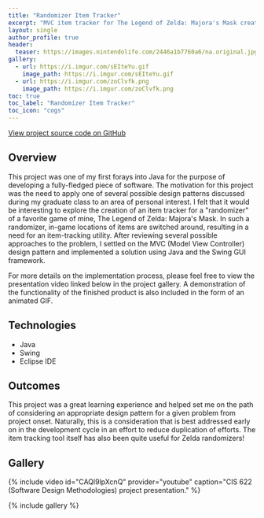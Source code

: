 ```yaml
---
title: "Randomizer Item Tracker"
excerpt: "MVC item tracker for The Legend of Zelda: Majora's Mask created using Java."
layout: single
author_profile: true
header:
  teaser: https://images.nintendolife.com/2446a1b7760a6/na.original.jpg
gallery:
  - url: https://i.imgur.com/sEIteYu.gif
    image_path: https://i.imgur.com/sEIteYu.gif
  - url: https://i.imgur.com/zoClvfk.png
    image_path: https://i.imgur.com/zoClvfk.png
toc: true
toc_label: "Randomizer Item Tracker"
toc_icon: "cogs"
---
```


[View project source code on GitHub](https://github.com/griesenj/ZeldaTracker)

## Overview

This project was one of my first forays into Java for the purpose of developing a fully-fledged piece of software. The motivation for this project was the need to apply one of several possible design patterns discussed during my graduate class to an area of personal interest. I felt that it would be interesting to explore the creation of an item tracker for a "randomizer" of a favorite game of mine, The Legend of Zelda: Majora's Mask. In such a randomizer, in-game locations of items are switched around, resulting in a need for an item-tracking utility. After reviewing several possible approaches to the problem, I settled on the MVC (Model View Controller) design pattern and implemented a solution using Java and the Swing GUI framework.

For more details on the implementation process, please feel free to view the presentation video linked below in the project gallery. A demonstration of the functionality of the finished product is also included in the form of an animated GIF.

## Technologies

* Java
* Swing
* Eclipse IDE

## Outcomes

This project was a great learning experience and helped set me on the path of considering an appropriate design pattern for a given problem from project onset. Naturally, this is a consideration that is best addressed early on in the development cycle in an effort to reduce duplication of efforts. The item tracking tool itself has also been quite useful for Zelda randomizers!

## Gallery

{% include video id="CAQl9lpXcnQ" provider="youtube" caption="CIS 622 (Software Design Methodologies) project presentation." %}

{% include gallery %}
